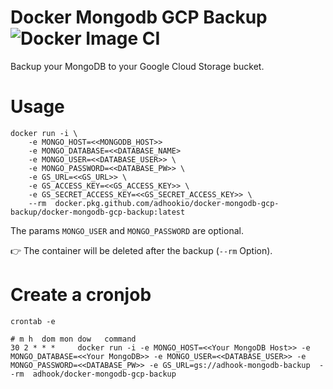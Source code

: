# Docker Mongodb GCP Backup ![Docker Image CI](https://github.com/adhookio/docker-mongodb-gcp-backup/workflows/Docker%20Image%20CI/badge.svg?branch=master)

Backup your MongoDB to your Google Cloud Storage bucket.

# Usage

    docker run -i \
        -e MONGO_HOST=<<MONGODB_HOST>>
        -e MONGO_DATABASE=<<DATABASE_NAME> 
        -e MONGO_USER=<<DATABASE_USER>> \
        -e MONGO_PASSWORD=<<DATABASE_PW>> \ 
        -e GS_URL=<<GS_URL>> \  
        -e GS_ACCESS_KEY=<<GS_ACCESS_KEY>> \
        -e GS_SECRET_ACCESS_KEY=<<GS_SECRET_ACCESS_KEY>> \
        --rm  docker.pkg.github.com/adhookio/docker-mongodb-gcp-backup/docker-mongodb-gcp-backup:latest

The params ```MONGO_USER``` and ```MONGO_PASSWORD``` are optional.

👉 The container will be deleted after the backup (`--rm` Option).

# Create a cronjob

    crontab -e 

    # m h  dom mon dow   command
    30 2 * * *     docker run -i -e MONGO_HOST=<<Your MongoDB Host>> -e MONGO_DATABASE=<<Your MongoDB>> -e MONGO_USER=<<DATABASE_USER>> -e MONGO_PASSWORD=<<DATABASE_PW>> -e GS_URL=gs://adhook-mongodb-backup  --rm  adhook/docker-mongodb-gcp-backup


    
